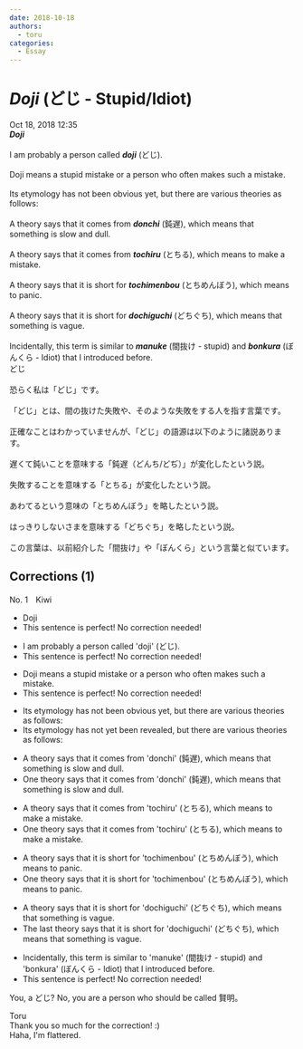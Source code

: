 ```yaml
---
date: 2018-10-18
authors:
  - toru
categories:
  - Essay
---
```


<h1 id="subject_show"><strong><em>Doji</strong></em> (どじ - Stupid/Idiot)</h1>
<div class="date">Oct 18, 2018 12:35</div>
<div id="post"><div id="body_show_ori">
<strong><em>Doji</strong></em><br/><br/>I am probably a person called <strong><em>doji</em></strong> (どじ).<br/><br/>Doji means a stupid mistake or a person who often makes such a mistake.<br/><br/>Its etymology has not been obvious yet, but there are various theories as follows:<br/><br/>A theory says that it comes from <strong><em>donchi</em></strong> (鈍遅), which means that something is slow and dull.<br/><br/>A theory says that it comes from <strong><em>tochiru</em></strong> (とちる), which means to make a mistake.<br/><br/>A theory says that it is short for <strong><em>tochimenbou</em></strong> (とちめんぼう), which means to panic.<br/><br/>A theory says that it is short for <strong><em>dochiguchi</em></strong> (どちぐち), which means that something is vague.<br/><br/>Incidentally, this term is similar to <strong><em>manuke</em></strong> (間抜け - stupid) and <strong><em>bonkura</em></strong> (ぼんくら - Idiot) that I introduced before.
</div></div>

<!-- more -->

<div id="post_ja"><div id="body_show_mo">
どじ<br/><br/>恐らく私は「どじ」です。<br/><br/>「どじ」とは、間の抜けた失敗や、そのような失敗をする人を指す言葉です。<br/><br/>正確なことはわかっていませんが、「どじ」の語源は以下のように諸説あります。<br/><br/>遅くて鈍いことを意味する「鈍遅（どんち/どぢ）」が変化したという説。<br/><br/>失敗することを意味する「とちる」が変化したという説。<br/><br/>あわてるという意味の「とちめんぼう」を略したという説。<br/><br/>はっきりしないさまを意味する「どちぐち」を略したという説。<br/><br/>この言葉は、以前紹介した「間抜け」や「ぼんくら」という言葉と似ています。
</div></div>

## Corrections (1)
<div id="block"><div class="first_name"> No. 1　<span class="just_name">Kiwi</span></div><div id="block2">
<ul class="correction_field">
<li class="incorrect">Doji</li>
<li class="corrected perfect">This sentence is perfect! No correction needed!</li>
</ul>
<ul class="correction_field">
<li class="incorrect">I am probably a person called 'doji' (どじ).</li>
<li class="corrected perfect">This sentence is perfect! No correction needed!</li>
</ul>
<ul class="correction_field">
<li class="incorrect">Doji means a stupid mistake or a person who often makes such a mistake.</li>
<li class="corrected perfect">This sentence is perfect! No correction needed!</li>
</ul>
<ul class="correction_field">
<li class="incorrect">Its etymology has not been obvious yet, but there are various theories as follows:</li>
<li class="corrected correct">
Its etymology has not <span class="f_blue">yet been revealed</span>, but there are various theories as follows:
</li>
</ul>
<ul class="correction_field">
<li class="incorrect">A theory says that it comes from 'donchi' (鈍遅), which means that something is slow and dull.</li>
<li class="corrected correct">
<span class="f_blue">One</span> theory says that it comes from 'donchi' (鈍遅), which means that something is slow and dull.
</li>
</ul>
<ul class="correction_field">
<li class="incorrect">A theory says that it comes from 'tochiru' (とちる), which means to make a mistake.</li>
<li class="corrected correct">
<span class="f_blue">One</span> theory says that it comes from 'tochiru' (とちる), which means to make a mistake.
</li>
</ul>
<ul class="correction_field">
<li class="incorrect">A theory says that it is short for 'tochimenbou' (とちめんぼう), which means to panic.</li>
<li class="corrected correct">
<span class="f_blue">One</span> theory says that it is short for 'tochimenbou' (とちめんぼう), which means to panic.
</li>
</ul>
<ul class="correction_field">
<li class="incorrect">A theory says that it is short for 'dochiguchi' (どちぐち), which means that something is vague.</li>
<li class="corrected correct">
<span class="f_blue">The last</span> theory says that it is short for 'dochiguchi' (どちぐち), which means that something is vague.
</li>
</ul>
<ul class="correction_field">
<li class="incorrect">Incidentally, this term is similar to 'manuke' (間抜け - stupid) and 'bonkura' (ぼんくら - Idiot) that I introduced before.</li>
<li class="corrected perfect">This sentence is perfect! No correction needed!</li>
</ul>
<p class="comment_small">
 You, a どじ? No, you are a person who should be called 賢明。
</p>

</div><div class="name"><span class="just_name">Toru</span><br>
Thank you so much for the correction! :)<br/>Haha, I'm flattered. 
</div>
</div>
